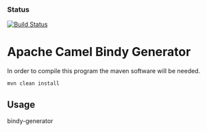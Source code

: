 ### Status
[![Build Status](https://api.travis-ci.org/maciekdeb/bindy-generator.svg)](https://travis-ci.org/maciekdeb/bindy-generator)

# Apache Camel Bindy Generator

In order to compile this program the maven software will be needed.

```mvn clean install```

## Usage

bindy-generator
